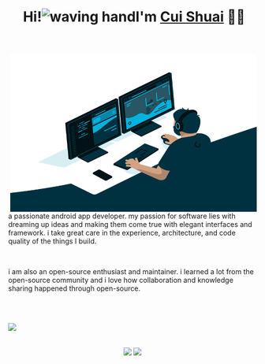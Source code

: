 # <p align="center">️ **Hi!<img src="https://media.giphy.com/media/hvRJCLFzcasrR4ia7z/giphy.gif" alt="waving hand" width="30px" height="30px">I'm [Cui Shuai](https://github.com/icuishuai)** 🎯️🚀️</p>

<br />

<div>
<img align="right" alt="GIF" src="https://github.com/iCuiShuai/iCuiShuai/blob/main/code.gif?raw=true" width="500" height="320" />

a passionate android app developer. my passion for software lies with dreaming up ideas and making them come true with elegant interfaces and framework. i take great care in the experience, architecture, and code quality of the things I build.

<br/>

i am also an open-source enthusiast and maintainer. i learned a lot from the open-source community and i love how collaboration and knowledge sharing happened through open-source.

<br/>
<br/>

![](https://visitor-badge.glitch.me/badge?page_id=icuishuai.icuishuai)

<br/>
</div>

<div align="center", float="center">
<img height="150px" src="https://github-readme-stats.vercel.app/api?username=icuishuai&hide_border=true&show_icons=true&include_all_commits=false&count_private=true&line_height=24&text_color=ffffff&icon_color=ffffff&bg_color=0,fd1d1d,e1306c,c13584,833ab4&title_color=ffffff"/> <img height="150px" src="https://github-readme-stats.vercel.app/api/top-langs/?username=icuishuai&hide=html&hide_border=true&card_width=250&layout=compact&include_all_commits=false&count_private=true&langs_count=4&text_color=ffffff&icon_color=ffffff&bg_color=0,833ab4,5851db,405de6&title_color=ffffff&exclude_repo=csing.github.io"/>
  
<!--<img height="150px" src="https://github-readme-stats.vercel.app/api/wakatime?username=icuishuai&hide=html&hide_border=true&card_width=500&layout=compact&langs_count=4&text_color=ffffff&icon_color=ffffff&bg_color=0,e1306c,c13584,833ab4,5851db&title_color=ffffff"/>  -->

</div>

<!--
**iCuiShuai/iCuiShuai** is a ✨ _special_ ✨ repository because its `README.md` (this file) appears on your GitHub profile.

Here are some ideas to get you started:

- 🔭 I’m currently working on ...
- 🌱 I’m currently learning ...
- 👯 I’m looking to collaborate on ...
- 🤔 I’m looking for help with ...
- 💬 Ask me about ...
- 📫 How to reach me: ...
- 😄 Pronouns: ...
- ⚡ Fun fact: ...
-->
